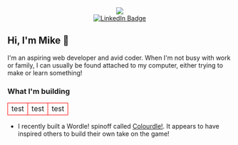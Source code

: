 <div align="center">
    <img src="https://skillicons.dev/icons?i=js,html,css,react,redux,git">
</div>
<!-- <div id="header" align="center">
  <img src="https://media.giphy.com/media/M9gbBd9nbDrOTu1Mqx/giphy.gif" width="100"/>
</div> -->
<!-- <h1 align="center">Mike Francis</h1> -->

<div id="badges" align="center">
  <a href="https://www.linkedin.com/in/mpfrancis/">
    <img src="https://img.shields.io/badge/LinkedIn-blue?style=for-the-badge&logo=linkedin&logoColor=white" alt="LinkedIn Badge"/>
  </a>
  <!-- <a href="your-youtube-URL">
    <img src="https://img.shields.io/badge/YouTube-red?style=for-the-badge&logo=youtube&logoColor=white" alt="Youtube Badge"/>
  </a>
  <a href="your-twitter-URL">
    <img src="https://img.shields.io/badge/Twitter-blue?style=for-the-badge&logo=twitter&logoColor=white" alt="Twitter Badge"/>
  </a> -->
</div>

## Hi, I'm Mike 👋

I'm an aspiring web developer and avid coder. When I'm not busy with work or family, I can usually be found attached to my computer, either trying to make or learn something!

### What I'm building

<table width="100%">
    <tr>
        <td align="center" style="border:1px solid red;">test</td>
        <td align="center" style="border:1px solid red;">test</td>
        <td align="center" style="border:1px solid red;">test</td>
    </tr>
</table>

- I recently built a Wordle! spinoff called [Colourdle!](http://colourdle.co.uk). It appears to have inspired others to build their own take on the game!

